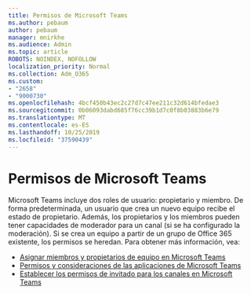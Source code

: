 ```yaml
---
title: Permisos de Microsoft Teams
ms.author: pebaum
author: pebaum
manager: mnirkhe
ms.audience: Admin
ms.topic: article
ROBOTS: NOINDEX, NOFOLLOW
localization_priority: Normal
ms.collection: Adm_O365
ms.custom:
- "2658"
- "9000730"
ms.openlocfilehash: 4bcf450b43ec2c27d7c47ee211c32d614bfedae3
ms.sourcegitcommit: 0b06093dabd685f76cc39b1d7c0f8b03883b6e79
ms.translationtype: MT
ms.contentlocale: es-ES
ms.lasthandoff: 10/25/2019
ms.locfileid: "37590439"
---
```

# <a name="microsoft-teams-permissions"></a>Permisos de Microsoft Teams

Microsoft Teams incluye dos roles de usuario: propietario y miembro. De forma predeterminada, un usuario que crea un nuevo equipo recibe el estado de propietario. Además, los propietarios y los miembros pueden tener capacidades de moderador para un canal (si se ha configurado la moderación). Si se crea un equipo a partir de un grupo de Office 365 existente, los permisos se heredan. Para obtener más información, vea:

- [Asignar miembros y propietarios de equipo en Microsoft Teams](https://docs.microsoft.com/microsoftteams/assign-roles-permissions)
- [Permisos y consideraciones de las aplicaciones de Microsoft Teams](https://docs.microsoft.com/microsoftteams/app-permissions)
- [Establecer los permisos de invitado para los canales en Microsoft Teams](https://support.office.com/article/4756c468-2746-4bfd-a582-736d55fcc169)
